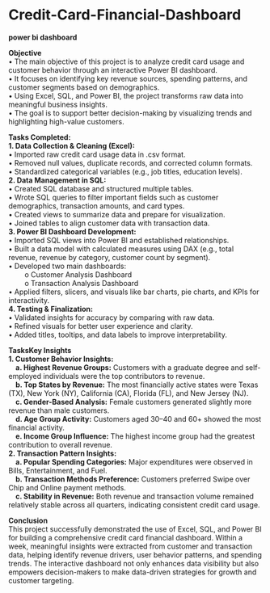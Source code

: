 # Credit-Card-Financial-Dashboard

**power bi dashboard**

**Objective**  
•	The main objective of this project is to analyze credit card usage and customer behavior through an interactive Power BI dashboard.  
•	It focuses on identifying key revenue sources, spending patterns, and customer segments based on demographics.  
•	Using Excel, SQL, and Power BI, the project transforms raw data into meaningful business insights.  
•	The goal is to support better decision-making by visualizing trends and highlighting high-value customers.  

**Tasks Completed:**  
**1.	Data Collection & Cleaning (Excel):**   
    •	Imported raw credit card usage data in .csv format.  
    •	Removed null values, duplicate records, and corrected column formats.  
    •	Standardized categorical variables (e.g., job titles, education levels).  
**2.	Data Management in SQL:**  
    •	Created SQL database and structured multiple tables.  
    •	Wrote SQL queries to filter important fields such as customer demographics, transaction amounts, and card types.  
    •	Created views to summarize data and prepare for visualization.  
    •	Joined tables to align customer data with transaction data.  
**3.	Power BI Dashboard Development:**  
    •	Imported SQL views into Power BI and established relationships.  
    •	Built a data model with calculated measures using DAX (e.g., total revenue, revenue by category, customer count by segment).  
    •	Developed two main dashboards:  
     &emsp;  &emsp;o Customer Analysis Dashboard  
     &emsp;  &emsp;o Transaction Analysis Dashboard  
    •	Applied filters, slicers, and visuals like bar charts, pie charts, and KPIs for interactivity.  
**4.	Testing & Finalization:**  
    •	Validated insights for accuracy by comparing with raw data.  
    •	Refined visuals for better user experience and clarity.  
    •	Added titles, tooltips, and data labels to improve interpretability.  
  	
**TasksKey Insights**  
**1.	Customer Behavior Insights:**  
&emsp;**a.	Highest Revenue Groups:** Customers with a graduate degree and self-employed individuals were the top contributors to revenue.  
&emsp;**b.	Top States by Revenue:** The most financially active states were Texas (TX), New York (NY), California (CA), Florida (FL), and New Jersey (NJ).    
&emsp;**c.	Gender-Based Analysis:** Female customers generated slightly more revenue than male customers.  
&emsp;**d.	Age Group Activity:** Customers aged 30–40 and 60+ showed the most financial activity.  
&emsp;**e.	Income Group Influence:** The highest income group had the greatest contribution to overall revenue.  
**2.	Transaction Pattern Insights:**    
&emsp;**a.	Popular Spending Categories:** Major expenditures were observed in Bills, Entertainment, and Fuel.  
&emsp;**b.	Transaction Methods Preference:** Customers preferred Swipe over Chip and Online payment methods.  
&emsp;**c.	Stability in Revenue:** Both revenue and transaction volume remained relatively stable across all quarters, indicating consistent credit card usage.
  	
**Conclusion**  
This project successfully demonstrated the use of Excel, SQL, and Power BI for building a comprehensive credit card financial dashboard. Within a week, meaningful insights were extracted from customer and transaction data, helping identify revenue drivers, user behavior patterns, and spending trends. The interactive dashboard not only enhances data visibility but also empowers decision-makers to make data-driven strategies for growth and customer targeting.

